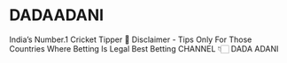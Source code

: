 # DADAADANI
India’s Number.1 Cricket Tipper 🏏  Disclaimer - Tips Only For Those Countries Where Betting Is Legal  Best Betting CHANNEL 👇🏻 DADA ADANI 
